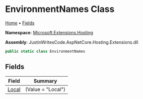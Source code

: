 # EnvironmentNames Class

[Home](../../README.md) &#x2022; [Fields](#fields)

**Namespace**: [Microsoft.Extensions.Hosting](../README.md)

**Assembly**: JustinWritesCode\.AspNetCore\.Hosting\.Extensions\.dll

```csharp
public static class EnvironmentNames
```

## Fields

| Field | Summary |
| ----- | ------- |
| [Local](Local/README.md) |  \(Value = "Local"\) |

